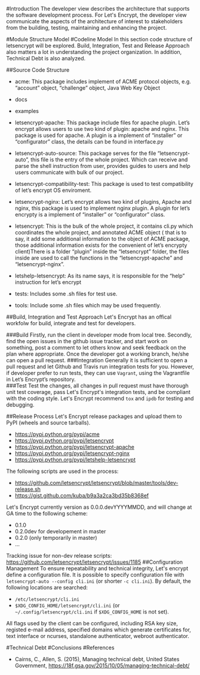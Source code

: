 
#Introduction
The developer view describes the architecture that supports the software development process. For Let's Encrypt, the developer view communicate the aspects of the architecture of interest to stakeholders from the building, testing, maintaining and enhancing the project.

#Module Structure Model
#Codeline Model
In this section code structure of letsencrypt will be explored. Build, Integration, Test and Release Approach also matters a lot in understanding the project organization. In addition, Technical Debt is also analyzed.

##Source Code Structure
- acme: This package includes implement of ACME protocol objects, e.g. “account” object, “challenge” object, Java Web Key Object
- docs
- examples
- letsencrypt-apache: This package include files for apache plugin. Let’s encrypt allows users to use two kind of plugin: apache and nginx. This package is used for apache. A plugin is a implement of “installer” or “configurator” class, the details can be found in interface.py
- letsencrypt-auto-source: This package serves for the file “letsencrypt-auto”, this file is the entry of the whole project. Which can receive and parse the shell instruction from user, provides guides to users and help users communicate with bulk of our project.

- letsencrypt-compatibility-test: This package is used to test compatibility of let’s encrypt OS enviroment.

- letsencrypt-nginx: Let’s encrypt allows two kind of plugins, Apache and nginx, this package is used to implement nginx plugin. A plugin for let’s encrypty is a implement of “installer” or “configurator” class.

- letsencrypt: This is the bulk of the whole project, it contains cli.py which coordinates the whole project, and annotated ACME object ( that is    to say, it add some additional information to the object of ACME package, those additional information exists for the convenient of   let’s encrypty client)There is a folder “plugin” inside the “letsencrypt” folder, the files inside are used to call the functions in the “letsencrypt-apache” and “letsencrypt-nginx”.

- letshelp-letsencrypt: As its name says, it is responsible for the “help” instruction for let’s encrypt

- tests: Includes some .sh files for test use.
- tools: Include some .sh files which may be used frequently.


##Build, Integration and Test Approach
Let's Encrypt has an offical workfolw for build, integrate and test for developers.

###Build
Firstly, run the client in developer mode from local tree. Secondly, find the open issues in the github issue tracker, and start work on something, post a comment to let others know and seek feedback on the plan where appropriate. Once the developer got a working branch, he/she can open a pull request. 
###Integration
Generally it is sufficient to open a pull request and let Github and Travis run integration tests for you. However, if developer prefer to run tests, they can use `Vagrant`, using the Vagrantfile in Let’s Encrypt’s repository.  
###Test
Test the changes, all changes in pull request must have thorough unit test coverage, pass Let's Encrypt's integration tests, and be compliant with the coding style. Let's Encrypt recommend `tox` and `ipdb` for testing and debugging.

##Release Process
Let's Encrypt release packages and upload them to PyPI (wheels and source tarballs).

- https://pypi.python.org/pypi/acme
- https://pypi.python.org/pypi/letsencrypt
- https://pypi.python.org/pypi/letsencrypt-apache
- https://pypi.python.org/pypi/letsencrypt-nginx
- https://pypi.python.org/pypi/letshelp-letsencrypt

The following scripts are used in the process:

- https://github.com/letsencrypt/letsencrypt/blob/master/tools/dev-release.sh
- https://gist.github.com/kuba/b9a3a2ca3bd35b8368ef

Let's Encrypt currently version as 0.0.0.devYYYYMMDD, and will change at GA time to the following scheme:
- 0.1.0
- 0.2.0dev for developement in master
- 0.2.0 (only temporarily in master)
- ...

Tracking issue for non-dev release scripts: https://github.com/letsencrypt/letsencrypt/issues/1185
##Configuration Management
To ensure repeatability and technical integrity, Let's encrypt define a configuration file. It is possible to specify configuration file with `letsencrypt-auto --config cli.ini` (or shorter `-c cli.ini`).
By default, the following locations are searched:
- `/etc/letsencrypt/cli.ini`
- `$XDG_CONFIG_HOME/letsencrypt/cli.ini` (or `~/.config/letsencrypt/cli.ini` if `$XDG_CONFIG_HOME` is not set).

All flags used by the client can be configured, including RSA key size, registed e-mail address, specified domains which generate certificates for, text interface or ncurses, standalone authenticator, webroot authenticator.

#Technical Debt
#Conclusions
#References
- Cairns, C., Allen, S. (2015), Managing technical debt, United States Government, https://18f.gsa.gov/2015/10/05/managing-technical-debt/
